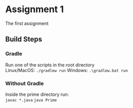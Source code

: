 # Assignment 1
The first assignment

## Build Steps

### Gradle
Run one of the scripts in the root directory 
<br /> 
Linux/MacOS: `./gradlew run`
Windows: `.\gradlew.bat run`

### Without Gradle
Inside the prime directory run:
<br />
`javac *.java`
`java Prime`
